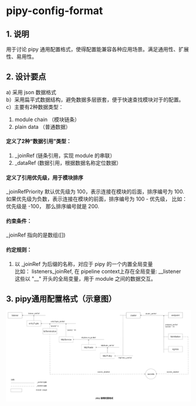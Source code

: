 # pipy-config-format
## 1. 说明 
用于讨论 pipy 通用配置格式，使得配置能兼容各种应用场景。满足通用性、扩展性、易用性。  

## 2. 设计要点  
a) 采用 json 数据格式  
b）采用扁平式数据结构，避免数据多层嵌套，便于快速查找模块对于的配置。    
c）主要有2种数据类型：  
   1. module chain （模块链条）  
   2. plain data （普通数据）     
#### 定义了2种“数据引用”类型：  
1. _joinRef  (链条引用，实现 module 的串联） 
2. _dataRef  (数据引用，根据数据名称定位数据）  
#### 定义了引用优先级，用于模块排序  
_joinRefPriority
默认优先级为 100，表示连接在模块的后面，排序编号为 100.  
如果优先级为负数，表示连接在模块的前面，排序编号为 100 - 优先级， 比如：优先级是 -100， 那么排序编号就是 200.  

#### 约束条件：    
_joinRef 指向的是数组([])   
#### 约定规则：  
1. 以 _joinRef 为后缀的名称，对应于 pipy 的一个内置全局变量  
比如： listeners_joinRef, 在 pipeline context上存在全局变量: \_\_listener    
这些以 "\_\_" 开头的全局变量，用于 module 之间的数据交互。   

## 3. pipy通用配置格式（示意图）
![pipy-config](https://raw.githubusercontent.com/wanpf/pipy-config-format/main/pipy-config-format.png)  

